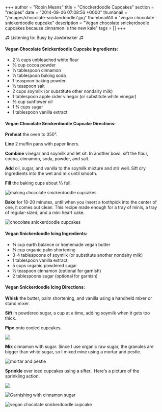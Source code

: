 +++
author = "Robin Means"
title = "Chockerdoodle Cupcakes"
section = "recipes"
date = "2014-09-06 07:08:56 +0000"
thumbnail = "/images/chocolate-snickerdoodle7.jpg"
thumbnailAlt = "vegan chocolate snickerdoodle cupcake"
description = "Vegan chocolate snickerdoodle cupcakes because cinnamon is the new kale"
tags = []
+++

♫&nbsp;Listening to: Busy by Jawbreaker ♫



#### Vegan Chocolate Snickerdoodle Cupcake Ingredients:

- 2 ½ cups unbleached white flour
- ⅔ cup cocoa powder
- ½ tablespoon cinnamon
- ½ tablespoon baking soda
- 1 teaspoon baking powder
- ½ teaspoon salt
- 2 cups soymilk (or substitute other nondairy milk)
- 1 tablespoon apple cider vinegar (or substitute white vinegar)
- ⅔ cup sunflower oil
- 1 ¾ cups sugar
- 1 tablespoon vanilla extract



#### Vegan Chocolate Snickerdoodle Cupcake Directions:

**Preheat** the oven to 350°.

**Line** 2 muffin pans with paper liners.

**Combine** vinegar and soymilk and let sit. In another bowl, sift the flour, cocoa, cinnamon, soda, powder, and salt.

**Add** oil, sugar, and vanilla to the soymilk mixture and stir well. Sift dry ingredients into the wet and mix until smooth.

**Fill** the baking cups about ⅔&nbsp;full.

![making chocolate snickerdoodle cupcakes](/images/chocolate-snickerdoodle1.jpg)

**Bake** for 18-20 minutes, until when you insert a toothpick into the center of one, it comes out clean. This recipe made enough for a tray of minis, a tray of regular-sized, and a mini heart cake.

![chocolate snickerdoodle cupcakes](/images/chocolate-snickerdoodle2.jpg)



#### Vegan Snickerdoodle Icing Ingredients:

- ¾ cup earth balance or homemade vegan butter
- ¾ cup organic palm shortening
- 3-4 tablespoons of soymilk (or substitute another nondairy milk)
- 1 tablespoon vanilla extract
- 5 cups organic powdered sugar
- ½ teaspoon cinnamon (optional for garnish)
- 2 tablespoons sugar (optional for garnish)



#### Vegan Snickerdoodle Icing Directions:

**Whisk** the butter, palm shortening, and vanilla using a handheld mixer or stand mixer.

**Sift** in powdered sugar, a cup at a time, adding soymilk when it gets too thick.

**Pipe** onto cooled cupcakes.

![](/images/chocolate-snickerdoodle3.jpg)

**Mix** cinnamon with sugar. Since I use organic raw sugar, the granules are bigger than white sugar, so I mixed mine using a mortar and pestle.

![mortar and pestle](/images/chocolate-snickerdoodle4.jpg)

**Sprinkle** over iced cupcakes using a sifter. &nbsp;Here's a picture of the sprinkling action.

![](/images/chocolate-snickerdoodle6.jpg)

![Garnishing with cinnamon sugar](/images/chocolate-snickerdoodle5.jpg)

![vegan chocolate snickerdoodle cupcake](/images/chocolate-snickerdoodle7.jpg)

